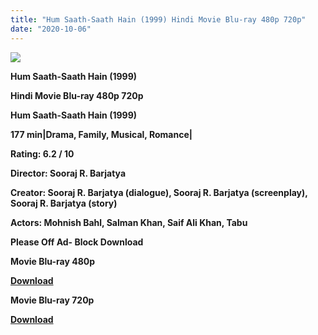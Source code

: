 ```yaml
---
title: "Hum Saath-Saath Hain (1999) Hindi Movie Blu-ray 480p 720p"
date: "2020-10-06"
---
```


[**![](https://1.bp.blogspot.com/-17WXZpcFXBo/Xv7slp1MZII/AAAAAAAAD1U/5RYrM-_Yv8oVLFQZesD2XPZJIAWpMj72ACLcBGAsYHQ/s1600/135ggvhuu778jnn99.jpg)**](https://1.bp.blogspot.com/-17WXZpcFXBo/Xv7slp1MZII/AAAAAAAAD1U/5RYrM-_Yv8oVLFQZesD2XPZJIAWpMj72ACLcBGAsYHQ/s1600/135ggvhuu778jnn99.jpg)

 **Hum Saath-Saath Hain (1999)**

**Hindi Movie Blu-ray 480p 720p** 

**Hum Saath-Saath Hain (1999)**

**177 min|Drama, Family, Musical, Romance|**

**Rating: 6.2 / 10** 

**Director: Sooraj R. Barjatya**

**Creator: Sooraj R. Barjatya (dialogue), Sooraj R. Barjatya (screenplay), Sooraj R. Barjatya (story)**

**Actors: Mohnish Bahl, Salman Khan, Saif Ali Khan, Tabu**

**Please Off Ad- Block Download**

 **Movie Blu-ray 480p** 

**[Download](https://zee.gl/uwwtboW)** 

 **Movie Blu-ray 720p** 

**[Download](https://zee.gl/2tjJ6)**
